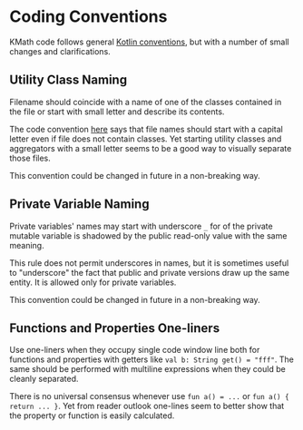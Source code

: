 # Coding Conventions

KMath code follows general [Kotlin conventions](https://kotlinlang.org/docs/reference/coding-conventions.html), but 
with a number of small changes and clarifications.

## Utility Class Naming

Filename should coincide with a name of one of the classes contained in the file or start with small letter and 
describe its contents.

The code convention [here](https://kotlinlang.org/docs/reference/coding-conventions.html#source-file-names) says that 
file names should start with a capital letter even if file does not contain classes. Yet starting utility classes and 
aggregators with a small letter seems to be a good way to visually separate those files.

This convention could be changed in future in a non-breaking way.

## Private Variable Naming

Private variables' names may start with underscore `_` for of the private mutable variable is shadowed by the public 
read-only value with the same meaning.

This rule does not permit underscores in names, but it is sometimes useful to "underscore" the fact that public and 
private versions draw up the same entity. It is allowed only for private variables.

This convention could be changed in future in a non-breaking way.

## Functions and Properties One-liners

Use one-liners when they occupy single code window line both for functions and properties with getters like 
`val b: String get() = "fff"`. The same should be performed with multiline expressions when they could be 
cleanly separated.

There is no universal consensus whenever use `fun a() = ...` or `fun a() { return ... }`. Yet from reader outlook 
one-lines seem to better show that the property or function is easily calculated.
